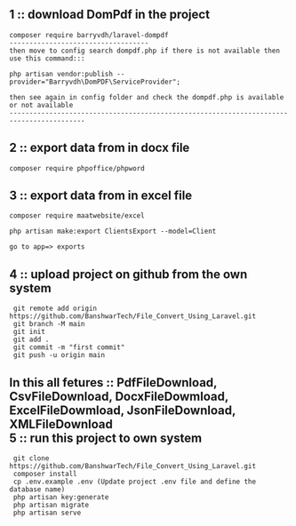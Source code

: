 1 :: download DomPdf in the project
------------------------------------
    composer require barryvdh/laravel-dompdf
    -----------------------------------
    then move to config search dompdf.php if there is not available then use this command:::

    php artisan vendor:publish --provider="Barryvdh\DomPDF\ServiceProvider";

    then see again in config folder and check the dompdf.php is available or not available
    -----------------------------------------------------------------------------------------


2 :: export data from in docx file
----------------------------------
    composer require phpoffice/phpword

3 :: export data from in excel file
------------------------------------
    composer require maatwebsite/excel

    php artisan make:export ClientsExport --model=Client 

    go to app=> exports
4 :: upload project on github from the own system 
-------------------------------------------------
     git remote add origin https://github.com/BanshwarTech/File_Convert_Using_Laravel.git
     git branch -M main
     git init 
     git add .
     git commit -m "first commit"
     git push -u origin main

In this all fetures :: PdfFileDownload, CsvFileDownload, DocxFileDowmload, ExcelFileDowmload, JsonFileDownload, XMLFileDownload 
<br/>
5 :: run this project to own system 
-----------------------------------
     git clone https://github.com/BanshwarTech/File_Convert_Using_Laravel.git
     composer install
     cp .env.example .env (Update project .env file and define the database name)
     php artisan key:generate
     php artisan migrate
     php artisan serve

